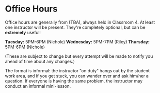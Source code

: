 # Office Hours

Office hours are generally from (TBA), always held in Classroom 4. At least one instructor will be present. They're completely optional, but can be **extremely** useful!

**Tuesday:** 5PM-6PM (Nichole)
**Wednesday:** 5PM-7PM (Riley)
**Thursday:** 5PM-6PM (Nichole)

(These are subject to change but every attempt will be made to notify you ahead of time about any changes.)

The format is informal: the instructor "on duty" hangs out by the student work area, and if you get stuck, you can wander over and ask him/her a question. If everyone is having the same problem, the instructor may conduct an informal mini-lesson.
